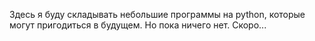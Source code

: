 Здесь я буду складывать небольшие программы на python, которые могут пригодиться в будущем.
Но пока ничего нет.
Скоро...
